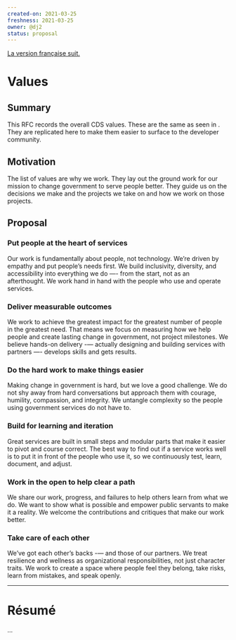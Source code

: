 ```yaml
---
created-on: 2021-03-25
freshness: 2021-03-25
owner: @dj2
status: proposal
---
```


[La version française suit.](#résumé)

# Values

## Summary

This RFC records the overall CDS values. These are the same as seen in <link to
public values page>. They are replicated here to make them easier to surface to
the developer community.

## Motivation

The list of values are why we work. They lay out the ground work for our mission
to change government to serve people better. They guide us on the decisions we
make and the projects we take on and how we work on those projects.

## Proposal

### Put people at the heart of services

Our work is fundamentally about people, not technology. We’re driven by empathy
and put people’s needs first. We build inclusivity, diversity, and accessibility
into everything we do —- from the start, not as an afterthought. We work hand in
hand with the people who use and operate services.

### Deliver measurable outcomes

We work to achieve the greatest impact for the greatest number of people in the
greatest need. That means we focus on measuring how we help people and create
lasting change in government, not project milestones. We believe hands-on
delivery -— actually designing and building services with partners —- develops
skills and gets results.

### Do the hard work to make things easier

Making change in government is hard, but we love a good challenge. We do not shy
away from hard conversations but approach them with courage, humility,
compassion, and integrity. We untangle complexity so the people using government
services do not have to.

### Build for learning and iteration

Great services are built in small steps and modular parts that make it easier to
pivot and course correct. The best way to find out if a service works well is to
put it in front of the people who use it, so we continuously test, learn,
document, and adjust.

### Work in the open to help clear a path

We share our work, progress, and failures to help others learn from what we do.
We want to show what is possible and empower public servants to make it a
reality. We welcome the contributions and critiques that make our work better.

### Take care of each other

We’ve got each other’s backs -— and those of our partners. We treat resilience
and wellness as organizational responsibilities, not just character traits. We
work to create a space where people feel they belong, take risks, learn from
mistakes, and speak openly.

---

# Résumé

...
